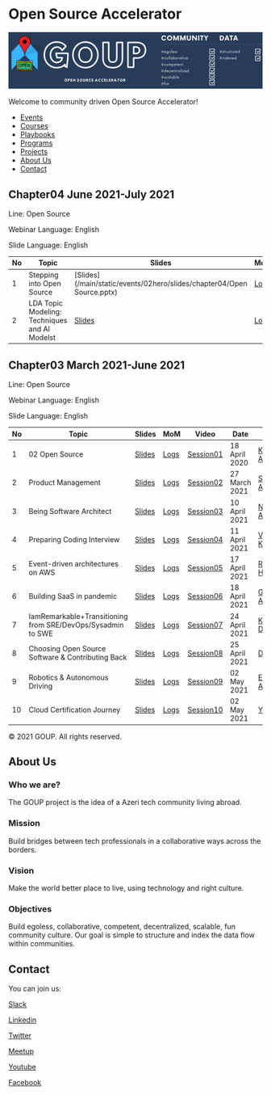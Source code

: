 
# Open Source Accelerator

![alt text](img/banner.png)

Welcome to community driven Open Source Accelerator!

- [Events](#events)
- [Courses](#courses)
- [Playbooks](#playbooks)
- [Programs](#programs)
- [Projects](#projects)
- [About Us](#aboutus)
- [Contact](#contact)

## Chapter04 June 2021-July 2021

Line: Open Source

Webinar Language: English

Slide Language: English

|No| Topic | Slides|MoM|Video |Date|Speaker|Country|Co-host|Register|
|------|----------------------|---------|---|-----|-----|------|------|------|------|
|1| Stepping into Open Source |[Slides](/main/static/events/02hero/slides/chapter04/Open Source.pptx)|[Logs](/main/static/events/02hero/slides/chapter04/#)|[Session01](https://www.youtube.com/watch?v=9ISElFaZpP4)| 05 June 2021 | [Kunal Kushwaha](https://www.linkedin.com/in/kunal-kushwaha/)| India| [metabob](https://metabob.com)|[Link](https://forms.gle/gPrQLuYCUf9sNNRm9)|
|2| LDA Topic Modeling: Techniques and AI Modelst|[Slides](/main/static/events/02hero/slides/chapter04/Chapter04_Session02_BenjaminReaves.pdf)|[Logs](/main/static/events/02hero/slides/chapter04/#)|[Session02](https://www.youtube.com/watch?v=e2k_1BM9AqE)| 06 June 2021 | [Benjamin Reaves](https://www.linkedin.com/in/benreaves/)| USA| [metabob](https://metabob.com)|[Link](https://forms.gle/2nGeBy4jFhPQ4HkS7)|


## Chapter03 March 2021-June 2021

Line: Open Source

Webinar Language: English

Slide Language: English


|No| Topic | Slides|MoM|Video |Date|Speaker|Country|Co-host|Register|
|------|----------------------|---------|---|-----|-----|------|------|------|------|
|1| 02 Open Source|[Slides](/main/static/events/02hero/slides/chapter03/Session01_02_OpenSource.pdf)|[Logs](/main/static/events/02hero/slides/chapter03/Session01_MeetingMinutes.pdf)|[Session01](https://www.youtube.com/watch?v=FIQBXlG9bwo)| 18 April 2020 | [Kamran Ahmed](https://www.linkedin.com/in/kaamranahmed)| Dubai| [expertech](https://expertech.az)|[Link](https://bit.ly/3c9RNCO)|
|2| Product Management|[Slides](/main/static/events/02hero/slides/chapter03/Session02_ProductManagement.pdf)|[Logs](/main/static/events/02hero/slides/chapter03/Session02_MeetingMinutes.pdf)|[Session02](https://www.youtube.com/watch?v=MoFzr6VhR4Y)| 27 March 2021 | [Suhas Avadhuta](https://www.linkedin.com/in/suava)| USA| [expertech](https://expertech.az)|[Link]()|
|3| Being Software Architect|[Slides](/main/static/events/02hero/slides/chapter03/Session03_BeingSoftwareArchitect.pdf)|[Logs](/main/static/events/02hero/slides/chapter03/Session03_MeetingMinutes.pdf)|[Session03](https://www.youtube.com/watch?v=B0SGu67gz20)| 10 April 2021 | [Nihad Abbasov](https://www.linkedin.com/in/nihadabbasov)| Ukraine| [expertech](https://expertech.az)|[Link]()|
|4| Preparing Coding Interview|[Slides](/main/static/events/02hero/slides/chapter03/Session04_PraparingCodingInterview.pdf)|[Logs](/main/static/events/02hero/slides/chapter03/Session04_MeetingMinutes.pdf)|[Session04](https://www.youtube.com/watch?v=eVckvl2BvxU)| 11 April 2021 | [Vivek Kirubanandan](https://www.linkedin.com/in/vkirub)| USA| [expertech](https://expertech.az)|[Link]()|
|5|Event-driven architectures on AWS|[Slides](/main/static/events/02hero/slides/chapter03/Session05_EveriArchitecture.pdf)|[Logs](/main/static/events/02hero/slides/chapter03/Session05_MeetingMinutes.pdf)|[Session05](https://www.youtube.com/watch?v=)| 17 April 2021 | [Rustam Hashimov](https://www.linkedin.com/in/rustamhashimov)| USA| [expertech](https://expertech.az)|[Link]()|
|6|Building SaaS in pandemic|[Slides](/main/static/events/02hero/slides/chapter03/Session06_BuildingSaaSInPandemic.pdf)|[Logs](/main/static/events/02hero/slides/chapter03/Session06_MeetingMinutes.pdf)|[Session06](https://www.youtube.com/watch?v=)| 18 April 2021 | [Gulnar Absalamova](https://www.linkedin.com/in/gulnarabsalamova)| Azerbaijan| [expertech](https://expertech.az)|[Link]()|
|7|IamRemarkable+Transitioning from SRE/DevOps/Sysadmin to SWE|[Slides](/main/static/events/02hero/slides/chapter03/Session07_IamRemarkable_TransitioningtoSWE.pdf)|[Logs](/main/static/events/02hero/slides/chapter03/Session07_MeetingMinutes.pdf)|[Session07](https://youtu.be/Jq8JAaZAkp0)| 24 April 2021 | [Khushali Desai](https://www.linkedin.com/in/khushalidesai)| USA| [expertech](https://expertech.az)|[Link]()|
|8|Choosing Open Source Software & Contributing Back |[Slides](/main/static/events/02hero/slides/chapter03/Session08_Choosing_Open_Source_Software.pdf)|[Logs](/main/static/events/02hero/slides/chapter03/Session08_MeetingMinutes.pdf)|[Session08](https://youtu.be/569tSDAxBL4)| 25 April 2021 | [Dave Nielsen](https://www.linkedin.com/in/dnielsen)| USA| [expertech](https://expertech.az)|[Link]()|
|9|Robotics & Autonomous Driving |[Slides](/main/static/events/02hero/slides/chapter03/Session09_RoboticsAndAutonomousDriving.pdf)|[Logs](/main/static/events/02hero/slides/chapter03/Session09_MeetingMinutes.pdf)|[Session09](https://youtu.be/M8gh0mJHmHI)| 02 May 2021 | [Elmar Abbasov](https://www.linkedin.com/in/eabbasov)| Estonia| [expertech](https://expertech.az)|[Link]()|
|10|Cloud Certification Journey |[Slides](/main/static/events/02hero/slides/chapter03/Session10_Cloud_Certification_Journey.pdf)|[Logs](/main/static/events/02hero/slides/chapter03/Session10_MeetingMinutes.pdf)|[Session10](https://youtu.be/BwjeXA-lfq8)| 02 May 2021 | [Yujun Liang](https://www.linkedin.com/in/yujunliang)| USA| [expertech](https://expertech.az)|[Link]()|


© 2021 GOUP. All rights reserved.

## About Us

### Who we are?
The GOUP project is the idea of a Azeri tech community living abroad.

### Mission
Build bridges between tech professionals in a collaborative ways across the borders.

### Vision
Make the world better place to live, using technology and right culture.

### Objectives
Build egoless, collaborative, competent,  decentralized, scalable, fun community culture.
Our goal is simple to structure and index the data flow within communities. 


## Contact
You can join us:

[Slack](https://slack.goupaz.com)

[Linkedin](https://www.linkedin.com/company/goupaz)

[Twitter](https://twitter.com/goupaz)

[Meetup](https://meetup.com/goupaz)

[Youtube](https://www.youtube.com/goupaz)

[Facebook](https://www.facebook.com/goupaz)
